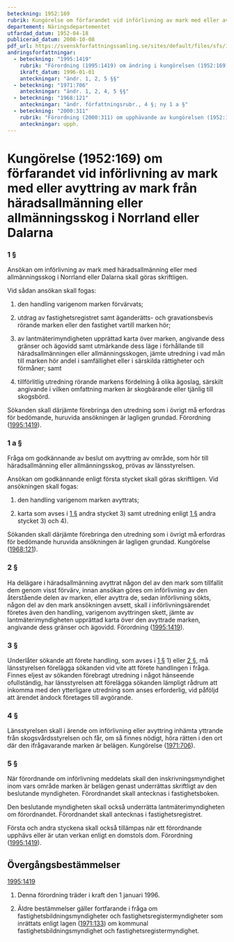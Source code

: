 ```yaml
---
beteckning: 1952:169
rubrik: Kungörelse om förfarandet vid införlivning av mark med eller avyttring av mark från häradsallmänning eller allmänningsskog i Norrland eller Dalarna
departement: Näringsdepartementet
utfardad_datum: 1952-04-18
publicerad_datum: 2008-10-08
pdf_url: https://svenskforfattningssamling.se/sites/default/files/sfs/1952-04/SFS1952-169.pdf
andringsforfattningar:
  - beteckning: "1995:1419"
    rubrik: "Förordning (1995:1419) om ändring i kungörelsen (1952:169) om förfarandet vid införlivning av mark med eller avyttring av mark från häradsallmänning eller allmänningsskog i Norrland eller Dalarna"
    ikraft_datum: 1996-01-01
    anteckningar: "ändr. 1, 2, 5 §§"
  - beteckning: "1971:706"
    anteckningar: "ändr. 1, 2, 4, 5 §§"
  - beteckning: "1968:121"
    anteckningar: "ändr. författningsrubr., 4 §; ny 1 a §"
  - beteckning: "2000:311"
    rubrik: "Förordning (2000:311) om upphävande av kungörelsen (1952:169) om förfarandet vid införlivning av mark med eller avyttring av mark från häradsallmänning eller allmänningsskog i Norrland eller Dalarna"
    anteckningar: upph.
---
```


# Kungörelse (1952:169) om förfarandet vid införlivning av mark med eller avyttring av mark från häradsallmänning eller allmänningsskog i Norrland eller Dalarna

### 1 §

Ansökan om införlivning av mark med häradsallmänning eller med allmänningsskog i Norrland eller Dalarna skall göras skriftligen.

Vid sådan ansökan skall fogas:

1) den handling varigenom marken förvärvats;

2) utdrag av fastighetsregistret samt äganderätts- och gravationsbevis rörande marken eller den fastighet vartill marken hör;

3) av lantmäterimyndigheten upprättad karta över marken, angivande dess gränser och ägovidd samt utmärkande dess läge i förhållande till häradsallmänningen eller allmänningsskogen, jämte utredning i vad mån till marken hör andel i samfällighet eller i särskilda rättigheter och förmåner; samt

4) tillförlitlig utredning rörande markens fördelning å olika ägoslag, särskilt angivande i vilken omfattning marken är skogbärande eller tjänlig till skogsbörd.

Sökanden skall därjämte förebringa den utredning som i övrigt må erfordras för bedömande, huruvida ansökningen är lagligen grundad. Förordning ([1995:1419](https://selex.se/eli/sfs/1995/1419)).

### 1 a §

Fråga om godkännande av beslut om avyttring av område, som hör till häradsallmänning eller allmänningsskog, prövas av länsstyrelsen.

Ansökan om godkännande enligt första stycket skall göras skriftligen. Vid ansökningen skall fogas:

1) den handling varigenom marken avyttrats;

2) karta som avses i [1 §](#1) andra stycket 3) samt utredning enligt [1 §](#1) andra stycket 3) och 4).

Sökanden skall därjämte förebringa den utredning som i övrigt må erfordras för bedömande huruvida ansökningen är lagligen grundad. Kungörelse ([1968:121](https://selex.se/eli/sfs/1968/121)).

### 2 §

Ha delägare i häradsallmänning avyttrat någon del av den mark som tillfallit dem genom visst förvärv, innan ansökan göres om införlivning av den återstående delen av marken, eller avyttra de, sedan införlivning sökts, någon del av den mark ansökningen avsett, skall i införlivningsärendet företes även den handling, varigenom avyttringen skett, jämte av lantmäterimyndigheten upprättad karta över den avyttrade marken, angivande dess gränser och ägovidd. Förordning ([1995:1419](https://selex.se/eli/sfs/1995/1419)).

### 3 §

Underlåter sökande att förete handling, som avses i [1 §](#1) 1) eller [2 §](#2), må länsstyrelsen förelägga sökanden vid vite att förete handlingen i fråga. Finnes eljest av sökanden förebragt utredning i något hänseende ofullständig, har länsstyrelsen att förelägga sökanden lämpligt rådrum att inkomma med den ytterligare utredning som anses erforderlig, vid påföljd att ärendet ändock företages till avgörande.

### 4 §

Länsstyrelsen skall i ärende om införlivning eller avyttring inhämta yttrande från skogsvårdsstyrelsen och får, om så finnes nödigt, höra rätten i den ort där den ifrågavarande marken är belägen. Kungörelse ([1971:706](https://selex.se/eli/sfs/1971/706)).

### 5 §

När förordnande om införlivning meddelats skall den inskrivningsmyndighet inom vars område marken är belägen genast underrättas skriftligt av den beslutande myndigheten. Förordnandet skall antecknas i fastighetsboken.

Den beslutande myndigheten skall också underrätta lantmäterimyndigheten om förordnandet. Förordnandet skall antecknas i fastighetsregistret.

Första och andra styckena skall också tillämpas när ett förordnande upphävs eller är utan verkan enligt en domstols dom. Förordning ([1995:1419](https://selex.se/eli/sfs/1995/1419)).

## Övergångsbestämmelser

[1995:1419](https://selex.se/eli/sfs/1995/1419)

1. Denna förordning träder i kraft den 1 januari 1996.

2. Äldre bestämmelser gäller fortfarande i fråga om fastighetsbildningsmyndigheter och fastighetsregistermyndigheter som inrättats enligt lagen ([1971:133](https://selex.se/eli/sfs/1971/133)) om kommunal fastighetsbildningsmyndighet och fastighetsregistermyndighet.